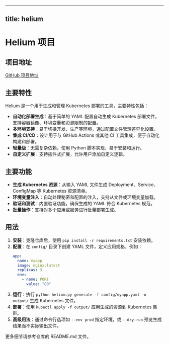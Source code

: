 
---
title: helium
---

# Helium 项目

## 项目地址
[GitHub 项目地址](https://github.com/mherrmann/helium)

## 主要特性
Helium 是一个用于生成和管理 Kubernetes 部署的工具，主要特性包括：
- **自动化部署生成**：基于简单的 YAML 配置自动生成 Kubernetes 部署文件，支持容器镜像、环境变量和资源限制的配置。
- **多环境支持**：易于切换开发、生产等环境，通过配置文件管理差异化设置。
- **集成 CI/CD**：设计用于与 GitHub Actions 或其他 CI 工具集成，便于自动化构建和部署。
- **轻量级**：无需复杂依赖，使用 Python 脚本实现，易于安装和运行。
- **自定义扩展**：支持插件式扩展，允许用户添加自定义逻辑。

## 主要功能
- **生成 Kubernetes 资源**：从输入 YAML 文件生成 Deployment、Service、ConfigMap 等 Kubernetes 资源清单。
- **环境变量注入**：自动处理秘密和配置的注入，支持从文件或环境变量加载。
- **验证和测试**：内置验证功能，确保生成的 YAML 符合 Kubernetes 规范。
- **批量操作**：支持对多个应用或服务进行批量部署生成。

## 用法
1. **安装**：克隆仓库后，使用 `pip install -r requirements.txt` 安装依赖。
2. **配置**：在 `config/` 目录下创建 YAML 文件，定义应用规格，例如：
   ```yaml
   app:
     name: myapp
     image: nginx:latest
     replicas: 3
     env:
       - name: PORT
         value: "80"
   ```
3. **运行**：执行 `python helium.py generate -f config/myapp.yaml -o output/` 生成 Kubernetes 文件。
4. **部署**：使用 `kubectl apply -f output/` 应用生成的资源到 Kubernetes 集群。
5. **高级用法**：通过命令行选项如 `--env prod` 指定环境，或 `--dry-run` 预览生成结果而不实际输出文件。

更多细节请参考仓库的 README.md 文件。